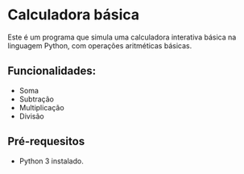 # Calculadora básica
Este é um programa que simula uma calculadora interativa básica na linguagem Python, com operações aritméticas básicas.

## Funcionalidades: 
* Soma
* Subtração
* Multiplicação
* Divisão

## Pré-requesitos
* Python 3 instalado.
